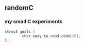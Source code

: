 ## randomC
### my small C experiments #

```C
struct goals { 
        char easy_to_read-code[20];
};
```
